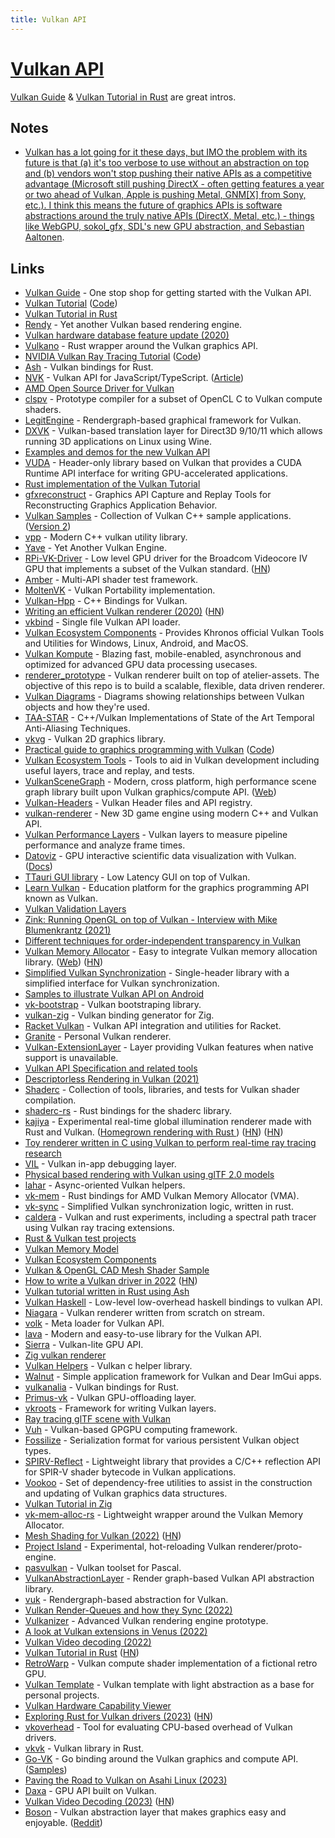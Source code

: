 ```yaml
---
title: Vulkan API
---
```


# [Vulkan API](https://www.khronos.org/vulkan/)

[Vulkan Guide](https://vkguide.dev/) & [Vulkan Tutorial in Rust](https://kylemayes.github.io/vulkanalia/) are great intros.

## Notes

- [Vulkan has a lot going for it these days, but IMO the problem with its future is that (a) it's too verbose to use without an abstraction on top and (b) vendors won't stop pushing their native APIs as a competitive advantage (Microsoft still pushing DirectX - often getting features a year or two ahead of Vulkan, Apple is pushing Metal, GNM[X] from Sony, etc.). I think this means the future of graphics APIs is software abstractions around the truly native APIs (DirectX, Metal, etc.) - things like WebGPU, sokol_gfx, SDL's new GPU abstraction, and Sebastian Aaltonen](https://news.ycombinator.com/item?id=34165295).

## Links

- [Vulkan Guide](https://github.com/KhronosGroup/Vulkan-Guide) - One stop shop for getting started with the Vulkan API.
- [Vulkan Tutorial](https://vulkan-tutorial.com/) ([Code](https://github.com/Overv/VulkanTutorial))
- [Vulkan Tutorial in Rust](https://github.com/bwasty/vulkan-tutorial-rs)
- [Rendy](https://github.com/amethyst/rendy) - Yet another Vulkan based rendering engine.
- [Vulkan hardware database feature update (2020)](https://www.saschawillems.de/blog/2020/01/11/vulkan-hardware-database-feature-update/)
- [Vulkano](https://github.com/vulkano-rs/vulkano) - Rust wrapper around the Vulkan graphics API.
- [NVIDIA Vulkan Ray Tracing Tutorial](https://nvpro-samples.github.io/vk_raytracing_tutorial_KHR/) ([Code](https://github.com/nvpro-samples/vk_raytracing_tutorial_KHR))
- [Ash](https://github.com/MaikKlein/ash) - Vulkan bindings for Rust.
- [NVK](https://github.com/maierfelix/nvk) - Vulkan API for JavaScript/TypeScript. ([Article](https://www.collabora.com/news-and-blog/news-and-events/introducing-nvk.html))
- [AMD Open Source Driver for Vulkan](https://github.com/GPUOpen-Drivers/AMDVLK)
- [clspv](https://github.com/google/clspv) - Prototype compiler for a subset of OpenCL C to Vulkan compute shaders.
- [LegitEngine](https://github.com/Raikiri/LegitEngine) - Rendergraph-based graphical framework for Vulkan.
- [DXVK](https://github.com/doitsujin/dxvk) - Vulkan-based translation layer for Direct3D 9/10/11 which allows running 3D applications on Linux using Wine.
- [Examples and demos for the new Vulkan API](https://github.com/SaschaWillems/Vulkan)
- [VUDA](https://github.com/jgbit/vuda) - Header-only library based on Vulkan that provides a CUDA Runtime API interface for writing GPU-accelerated applications.
- [Rust implementation of the Vulkan Tutorial](https://github.com/unknownue/vulkan-tutorial-rust)
- [gfxreconstruct](https://github.com/LunarG/gfxreconstruct) - Graphics API Capture and Replay Tools for Reconstructing Graphics Application Behavior.
- [Vulkan Samples](https://github.com/LunarG/VulkanSamples) - Collection of Vulkan C++ sample applications. ([Version 2](https://github.com/KhronosGroup/Vulkan-Samples))
- [vpp](https://github.com/nyorain/vpp) - Modern C++ vulkan utility library.
- [Yave](https://github.com/gan74/Yave) - Yet Another Vulkan Engine.
- [RPi-VK-Driver](https://github.com/Yours3lf/rpi-vk-driver) - Low level GPU driver for the Broadcom Videocore IV GPU that implements a subset of the Vulkan standard. ([HN](https://news.ycombinator.com/item?id=23584415))
- [Amber](https://github.com/google/amber) - Multi-API shader test framework.
- [MoltenVK](https://github.com/KhronosGroup/MoltenVK) - Vulkan Portability implementation.
- [Vulkan-Hpp](https://github.com/KhronosGroup/Vulkan-Hpp) - C++ Bindings for Vulkan.
- [Writing an efficient Vulkan renderer (2020)](https://zeux.io/2020/02/27/writing-an-efficient-vulkan-renderer/) ([HN](https://news.ycombinator.com/item?id=24368353))
- [vkbind](https://github.com/mackron/vkbind) - Single file Vulkan API loader.
- [Vulkan Ecosystem Components](https://github.com/KhronosGroup/Vulkan-Tools) - Provides Khronos official Vulkan Tools and Utilities for Windows, Linux, Android, and MacOS.
- [Vulkan Kompute](https://github.com/EthicalML/vulkan-kompute) - Blazing fast, mobile-enabled, asynchronous and optimized for advanced GPU data processing usecases.
- [renderer_prototype](https://github.com/aclysma/renderer_prototype) - Vulkan renderer built on top of atelier-assets. The objective of this repo is to build a scalable, flexible, data driven renderer.
- [Vulkan Diagrams](https://github.com/David-DiGioia/vulkan-diagrams) - Diagrams showing relationships between Vulkan objects and how they're used.
- [TAA-STAR](https://github.com/cg-tuwien/TAA-STAR) - C++/Vulkan Implementations of State of the Art Temporal Anti-Aliasing Techniques.
- [vkvg](https://github.com/jpbruyere/vkvg) - Vulkan 2D graphics library.
- [Practical guide to graphics programming with Vulkan](https://vkguide.dev/) ([Code](https://github.com/vblanco20-1/vulkan-guide))
- [Vulkan Ecosystem Tools](https://github.com/LunarG/VulkanTools) - Tools to aid in Vulkan development including useful layers, trace and replay, and tests.
- [VulkanSceneGraph](https://github.com/vsg-dev/VulkanSceneGraph) - Modern, cross platform, high performance scene graph library built upon Vulkan graphics/compute API. ([Web](https://vsg-dev.github.io/VulkanSceneGraph/))
- [Vulkan-Headers](https://github.com/KhronosGroup/Vulkan-Headers) - Vulkan Header files and API registry.
- [vulkan-renderer](https://github.com/inexorgame/vulkan-renderer) - New 3D game engine using modern C++ and Vulkan API.
- [Vulkan Performance Layers](https://github.com/googlestadia/performance-layers) - Vulkan layers to measure pipeline performance and analyze frame times.
- [Datoviz](https://github.com/datoviz/datoviz) - GPU interactive scientific data visualization with Vulkan. ([Docs](https://datoviz.org/))
- [TTauri GUI library](https://github.com/ttauri-project/ttauri) - Low Latency GUI on top of Vulkan.
- [Learn Vulkan](https://learnvulkan.com/) - Education platform for the graphics programming API known as Vulkan.
- [Vulkan Validation Layers](https://github.com/KhronosGroup/Vulkan-ValidationLayers)
- [Zink: Running OpenGL on top of Vulkan - Interview with Mike Blumenkrantz (2021)](https://boilingsteam.com/zink-running-opengl-on-top-of-vulkan-interview-with-mike-blumenkrantz/)
- [Different techniques for order-independent transparency in Vulkan](https://github.com/nvpro-samples/vk_order_independent_transparency)
- [Vulkan Memory Allocator](https://github.com/GPUOpen-LibrariesAndSDKs/VulkanMemoryAllocator) - Easy to integrate Vulkan memory allocation library. ([Web](https://gpuopen.com/vulkan-memory-allocator/)) ([HN](https://news.ycombinator.com/item?id=27903884))
- [Simplified Vulkan Synchronization](https://github.com/Tobski/simple_vulkan_synchronization) - Single-header library with a simplified interface for Vulkan synchronization.
- [Samples to illustrate Vulkan API on Android](https://github.com/googlesamples/android-vulkan-tutorials)
- [vk-bootstrap](https://github.com/charles-lunarg/vk-bootstrap) - Vulkan bootstraping library.
- [vulkan-zig](https://github.com/Snektron/vulkan-zig) - Vulkan binding generator for Zig.
- [Racket Vulkan](https://github.com/zyrolasting/racket-vulkan) - Vulkan API integration and utilities for Racket.
- [Granite](https://github.com/Themaister/Granite) - Personal Vulkan renderer.
- [Vulkan-ExtensionLayer](https://github.com/KhronosGroup/Vulkan-ExtensionLayer) - Layer providing Vulkan features when native support is unavailable.
- [Vulkan API Specification and related tools](https://github.com/KhronosGroup/Vulkan-Docs)
- [Descriptorless Rendering in Vulkan (2021)](https://msiglreith.gitbook.io/blog/descriptorless-rendering-in-vulkan)
- [Shaderc](https://github.com/google/shaderc) - Collection of tools, libraries, and tests for Vulkan shader compilation.
- [shaderc-rs](https://github.com/google/shaderc-rs) - Rust bindings for the shaderc library.
- [kajiya](https://github.com/EmbarkStudios/kajiya) - Experimental real-time global illumination renderer made with Rust and Vulkan. ([Homegrown rendering with Rust
  ](https://medium.com/embarkstudios/homegrown-rendering-with-rust-1e39068e56a7)) ([HN](https://news.ycombinator.com/item?id=29626406)) ([HN](https://news.ycombinator.com/item?id=29711495))
- [Toy renderer written in C using Vulkan to perform real-time ray tracing research](https://github.com/MomentsInGraphics/vulkan_renderer)
- [VIL](https://github.com/nyorain/vil) - Vulkan in-app debugging layer.
- [Physical based rendering with Vulkan using glTF 2.0 models](https://github.com/SaschaWillems/Vulkan-glTF-PBR)
- [lahar](https://github.com/Ralith/lahar) - Async-oriented Vulkan helpers.
- [vk-mem](https://github.com/gwihlidal/vk-mem-rs) - Rust bindings for AMD Vulkan Memory Allocator (VMA).
- [vk-sync](https://github.com/gwihlidal/vk-sync-rs) - Simplified Vulkan synchronization logic, written in rust.
- [caldera](https://github.com/sjb3d/caldera) - Vulkan and rust experiments, including a spectral path tracer using Vulkan ray tracing extensions.
- [Rust & Vulkan test projects](https://github.com/sebbbi/rust_test)
- [Vulkan Memory Model](https://github.com/KhronosGroup/Vulkan-MemoryModel)
- [Vulkan Ecosystem Components](https://github.com/KhronosGroup/Vulkan-Loader)
- [Vulkan & OpenGL CAD Mesh Shader Sample](https://github.com/nvpro-samples/gl_vk_meshlet_cadscene)
- [How to write a Vulkan driver in 2022](https://www.collabora.com/news-and-blog/blog/2022/03/23/how-to-write-vulkan-driver-in-2022/) ([HN](https://news.ycombinator.com/item?id=30781942))
- [Vulkan tutorial written in Rust using Ash](https://github.com/adrien-ben/vulkan-tutorial-rs)
- [Vulkan Haskell](https://github.com/achirkin/vulkan) - Low-level low-overhead haskell bindings to vulkan API.
- [Niagara](https://github.com/zeux/niagara) - Vulkan renderer written from scratch on stream.
- [volk](https://github.com/zeux/volk) - Meta loader for Vulkan API.
- [lava](https://github.com/liblava/liblava) - Modern and easy-to-use library for the Vulkan API.
- [Sierra](https://github.com/arcana-engine/sierra) - Vulkan-lite GPU API.
- [Zig vulkan renderer](https://github.com/Avokadoen/zig_vulkan)
- [Vulkan Helpers](https://github.com/jpbruyere/vkhelpers) - Vulkan c helper library.
- [Walnut](https://github.com/TheCherno/Walnut) - Simple application framework for Vulkan and Dear ImGui apps.
- [vulkanalia](https://github.com/KyleMayes/vulkanalia) - Vulkan bindings for Rust.
- [Primus-vk](https://github.com/felixdoerre/primus_vk) - Vulkan GPU-offloading layer.
- [vkroots](https://github.com/Joshua-Ashton/vkroots) - Framework for writing Vulkan layers.
- [Ray tracing glTF scene with Vulkan](https://github.com/nvpro-samples/vk_raytrace)
- [Vuh](https://github.com/Glavnokoman/vuh) - Vulkan-based GPGPU computing framework.
- [Fossilize](https://github.com/ValveSoftware/Fossilize) - Serialization format for various persistent Vulkan object types.
- [SPIRV-Reflect](https://github.com/KhronosGroup/SPIRV-Reflect) - Lightweight library that provides a C/C++ reflection API for SPIR-V shader bytecode in Vulkan applications.
- [Vookoo](https://github.com/andy-thomason/Vookoo) - Set of dependency-free utilities to assist in the construction and updating of Vulkan graphics data structures.
- [Vulkan Tutorial in Zig](https://github.com/Vulfox/vulkan-tutorial-zig)
- [vk-mem-alloc-rs](https://github.com/ProjectKML/vk-mem-alloc-rs) - Lightweight wrapper around the Vulkan Memory Allocator.
- [Mesh Shading for Vulkan (2022)](https://www.khronos.org/blog/mesh-shading-for-vulkan) ([HN](https://news.ycombinator.com/item?id=32766728))
- [Project Island](https://github.com/tgfrerer/island) - Experimental, hot-reloading Vulkan renderer/proto-engine.
- [pasvulkan](https://github.com/BeRo1985/pasvulkan) - Vulkan toolset for Pascal.
- [VulkanAbstractionLayer](https://github.com/asc-community/VulkanAbstractionLayer) - Render graph-based Vulkan API abstraction library.
- [vuk](https://github.com/martty/vuk) - Rendergraph-based abstraction for Vulkan.
- [Vulkan Render-Queues and how they Sync (2022)](https://poniesandlight.co.uk/reflect/island_rendergraph_2/)
- [Vulkanizer](https://github.com/milkru/vulkanizer) - Advanced Vulkan rendering engine prototype.
- [A look at Vulkan extensions in Venus (2022)](https://www.collabora.com/news-and-blog/blog/2022/10/19/a-look-at-vulkan-extensions-in-venus/)
- [Vulkan Video decoding (2022)](https://lynne.ee/vulkan-video-decoding.html)
- [Vulkan Tutorial in Rust](https://kylemayes.github.io/vulkanalia/) ([HN](https://news.ycombinator.com/item?id=34356060))
- [RetroWarp](https://github.com/Themaister/RetroWarp) - Vulkan compute shader implementation of a fictional retro GPU.
- [Vulkan Template](https://github.com/SaschaWillems/VulkanTemplate) - Vulkan template with light abstraction as a base for personal projects.
- [Vulkan Hardware Capability Viewer](https://github.com/SaschaWillems/VulkanCapsViewer)
- [Exploring Rust for Vulkan drivers (2023)](https://www.collabora.com/news-and-blog/blog/2023/02/02/exploring-rust-for-vulkan-drivers-part-1/) ([HN](https://news.ycombinator.com/item?id=34627754))
- [vkoverhead](https://github.com/zmike/vkoverhead) - Tool for evaluating CPU-based overhead of Vulkan drivers.
- [vkvk](https://github.com/Lokathor/vkvk) - Vulkan library in Rust.
- [Go-VK](https://github.com/bbredesen/go-vk) - Go binding around the Vulkan graphics and compute API. ([Samples](https://github.com/bbredesen/go-vk-samples))
- [Paving the Road to Vulkan on Asahi Linux (2023)](https://asahilinux.org/2023/03/road-to-vulkan/)
- [Daxa](https://github.com/Ipotrick/Daxa) - GPU API built on Vulkan.
- [Vulkan Video Decoding (2023)](https://wickedengine.net/2023/05/07/vulkan-video-decoding/) ([HN](https://news.ycombinator.com/item?id=35852774))
- [Boson](https://github.com/voxelphile/boson) - Vulkan abstraction layer that makes graphics easy and enjoyable. ([Reddit](https://www.reddit.com/r/rust/comments/144k1ti/i_spent_9_months_developing_a_simple_and/))

